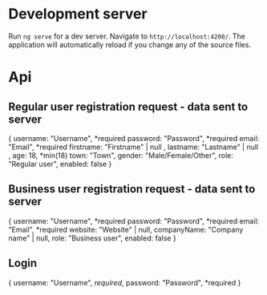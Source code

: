 # Development server

Run `ng serve` for a dev server. Navigate to `http://localhost:4200/`. The application will automatically reload if you change any of the source files.

# Api
## Regular user registration request - data sent to server
{
  username: "Username", *required
  password: "Password", *required
  email: "Email", *required
  firstname: "Firstname" | null ,
  lastname: "Lastname" | null ,
  age: 18, *min(18)
  town: "Town",
  gender: "Male/Female/Other",
  role: "Regular user",
  enabled: false
}
## Business user registration request - data sent to server
{
  username: "Username", *required
  password: "Password", *required
  email: "Email", *required
  website: "Website" | null,
  companyName: "Company name" | null,
  role: "Business user",
  enabled: false
}
## Login
{
  username: "Username", *required*,
  password: "Password", *required
}
